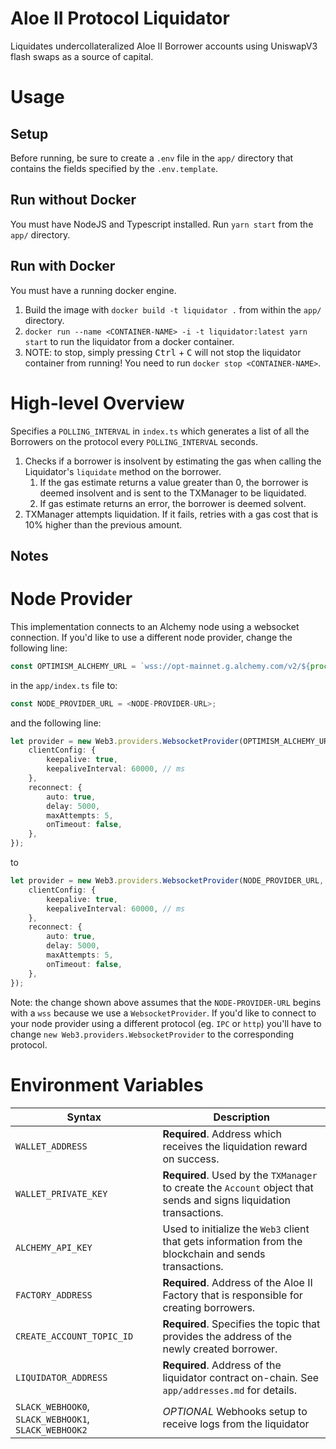 # Aloe II Protocol Liquidator

Liquidates undercollateralized Aloe II Borrower accounts using UniswapV3 flash swaps as a source of capital. 

# Usage
## Setup
Before running, be sure to create a `.env` file in the `app/` directory that contains the fields specified by the `.env.template`.

## Run without Docker
You must have NodeJS and Typescript installed. Run `yarn start` from the `app/` directory.

## Run with Docker
You must have a running docker engine.
1. Build the image with `docker build -t liquidator .` from within the `app/` directory.
2. `docker run --name <CONTAINER-NAME> -i -t liquidator:latest yarn start` to run the liquidator from a docker container.
3. NOTE: to stop, simply pressing <kbd>Ctrl</kbd> + <kbd>C</kbd> will not stop the liquidator container from running! You need to run `docker stop <CONTAINER-NAME>`.

# High-level Overview
Specifies a `POLLING_INTERVAL` in `index.ts` which generates a list of all the Borrowers on the protocol every `POLLING_INTERVAL` seconds. 
1. Checks if a borrower is insolvent by estimating the gas when calling the Liquidator's `liquidate` method on the borrower. 
    1. If the gas estimate returns a value greater than 0, the borrower is deemed insolvent and is sent to the TXManager to be liquidated. 
    2. If gas estimate returns an error, the borrower is deemed solvent.
2. TXManager attempts liquidation. If it fails, retries with a gas cost that is 10% higher than the previous amount.

## Notes
# Node Provider
This implementation connects to an Alchemy node using a websocket connection. If you'd like to use a different node provider, change the following line:
```typescript
const OPTIMISM_ALCHEMY_URL = `wss://opt-mainnet.g.alchemy.com/v2/${process.env.ALCHEMY_API_KEY!}`;
``` 
in the `app/index.ts` file to:

```typescript
const NODE_PROVIDER_URL = <NODE-PROVIDER-URL>;
``` 

and the following line: 
```typescript
let provider = new Web3.providers.WebsocketProvider(OPTIMISM_ALCHEMY_URL, {
    clientConfig: {
        keepalive: true,
        keepaliveInterval: 60000, // ms
    },
    reconnect: {
        auto: true,
        delay: 5000,
        maxAttempts: 5,
        onTimeout: false,
    },
});
```
to

```typescript
let provider = new Web3.providers.WebsocketProvider(NODE_PROVIDER_URL, {
    clientConfig: {
        keepalive: true,
        keepaliveInterval: 60000, // ms
    },
    reconnect: {
        auto: true,
        delay: 5000,
        maxAttempts: 5,
        onTimeout: false,
    },
});
```
Note: the change shown above assumes that the `NODE-PROVIDER-URL` begins with a `wss` because we use a `WebsocketProvider`. If you'd like to connect to your node provider using a different protocol (eg. `IPC` or `http`) you'll have to change `new Web3.providers.WebsocketProvider` to the corresponding protocol.

# Environment Variables
| Syntax      | Description |
| ----------- | ----------- |
| `WALLET_ADDRESS` | **Required**. Address which receives the liquidation reward on success. |
| `WALLET_PRIVATE_KEY` | **Required**. Used by the `TXManager` to create the `Account` object that sends and signs liquidation transactions. |
| `ALCHEMY_API_KEY` | Used to initialize the `Web3` client that gets information from the blockchain and sends transactions.|
| `FACTORY_ADDRESS` | **Required**. Address of the Aloe II Factory that is responsible for creating borrowers.|
| `CREATE_ACCOUNT_TOPIC_ID` | **Required**. Specifies the topic that provides the address of the newly created borrower. |
| `LIQUIDATOR_ADDRESS` | **Required**. Address of the liquidator contract on-chain. See `app/addresses.md` for details. |
| `SLACK_WEBHOOK0`, `SLACK_WEBHOOK1`, `SLACK_WEBHOOK2` | *OPTIONAL* Webhooks setup to receive logs from the liquidator |